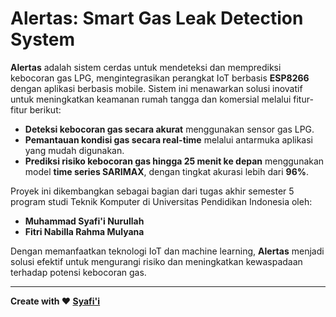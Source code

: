# Alertas: Smart Gas Leak Detection System  

**Alertas** adalah sistem cerdas untuk mendeteksi dan memprediksi kebocoran gas LPG, mengintegrasikan perangkat IoT berbasis **ESP8266** dengan aplikasi berbasis mobile. Sistem ini menawarkan solusi inovatif untuk meningkatkan keamanan rumah tangga dan komersial melalui fitur-fitur berikut:  
- **Deteksi kebocoran gas secara akurat** menggunakan sensor gas LPG.  
- **Pemantauan kondisi gas secara real-time** melalui antarmuka aplikasi yang mudah digunakan.  
- **Prediksi risiko kebocoran gas hingga 25 menit ke depan** menggunakan model **time series SARIMAX**, dengan tingkat akurasi lebih dari **96%**.  

Proyek ini dikembangkan sebagai bagian dari tugas akhir semester 5 program studi Teknik Komputer di Universitas Pendidikan Indonesia oleh:  
- **Muhammad Syafi'i Nurullah**  
- **Fitri Nabilla Rahma Mulyana**  

Dengan memanfaatkan teknologi IoT dan machine learning, **Alertas** menjadi solusi efektif untuk mengurangi risiko dan meningkatkan kewaspadaan terhadap potensi kebocoran gas.

---

**Create with ❤️ [Syafi'i](https://www.linkedin.com/in/muhammad-syafii-nurullah)**

